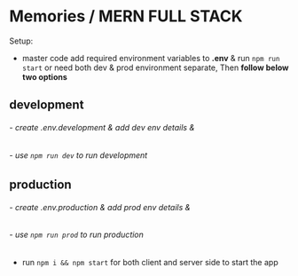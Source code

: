 # Memories / MERN FULL STACK

Setup:
- master code add required environment variables to **.env** & run ```npm run start``` or need both dev & prod environment separate, Then **follow below two options**
## development
###### - create .env.development & add dev env details &
###### - use ```npm run dev``` to run development
## production
###### - create .env.production & add prod env details &
###### - use ```npm run prod``` to run production
- run ```npm i && npm start``` for both client and server side to start the app
